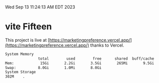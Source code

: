 Wed Sep 13 11:24:13 AM EDT 2023

# vite Fifteen


This project is live at [https://marketingpreference.vercel.app/](https://marketingpreference.vercel.app/) thanks to Vercel.

```bash
System Memory
               total        used        free      shared  buff/cache   available
Mem:            15Gi       2.2Gi       3.5Gi       265Mi       9.5Gi        12Gi
Swap:          8.0Gi       1.0Mi       8.0Gi
System Storage
302M	.
```
